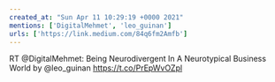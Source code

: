 ```yaml
---
created_at: "Sun Apr 11 10:29:19 +0000 2021"
mentions: ['DigitalMehmet', 'leo_guinan']
urls: ['https://link.medium.com/84q6fm2Amfb']
---
```


RT @DigitalMehmet: Being Neurodivergent In A Neurotypical Business World by @leo_guinan https://t.co/PrEpWvOZpl